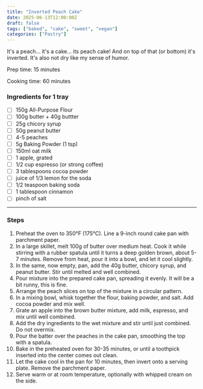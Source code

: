 ```yaml
---
title: "Inverted Peach Cake"
date: 2025-06-13T12:00:00Z
draft: false
tags: ["baked", "cake", "sweet", "vegan"]
categories: ["Pastry"]
---
```


It's a peach... it's a cake... its peach cake! And on top of that (or bottom) it's inverted. It's also not dry like my sense of humor.

<div class="recipe" id="recipe">
Prep time: 15 minutes

Cooking time: 60 minutes

### Ingredients for 1 tray
- [ ] 150g All-Purpose Flour
- [ ] 100g butter + 40g buttter
- [ ] 25g chicory syrup
- [ ] 50g peanut butter
- [ ] 4-5 peaches
- [ ] 5g Baking Powder (1 tsp)
- [ ] 150ml oat milk
- [ ] 1 apple, grated
- [ ] 1/2 cup espresso (or strong coffee)
- [ ] 3 tablespoons cocoa powder
- [ ] juice of 1/3 lemon for the soda
- [ ] 1/2 teaspoon baking soda
- [ ] 1 tablespoon cinnamon
- [ ] pinch of salt
<hr>

### Steps
1. Preheat the oven to 350°F (175°C). Line a 9-inch round cake pan with parchment paper.
2. In a large skillet, melt 100g of butter over medium heat. Cook it while stirring with a rubber spatula until it turns a deep golden brown, about 5-7 minutes. Remove from heat, pour it into a bowl, and let it cool slightly.
3. In the same, now empty, pan, add the 40g butter, chicory syrup, and peanut butter. Stir until melted and well combined.
4. Pour mixture into the prepared cake pan, spreading it evenly. It will be a bit runny, this is fine.
5. Arrange the peach slices on top of the mixture in a circular pattern.
6. In a mixing bowl, whisk together the flour, baking powder, and salt. Add cocoa powder and mix well.
7. Grate an apple into the brown butter mixture, add milk, espresso, and mix until well combined.
8. Add the dry ingredients to the wet mixture and stir until just combined. Do not overmix.
9. Pour the batter over the peaches in the cake pan, smoothing the top with a spatula.
10. Bake in the preheated oven for 30-35 minutes, or until a toothpick inserted into the center comes out clean.
11. Let the cake cool in the pan for 10 minutes, then invert onto a serving plate. Remove the parchment paper.
12. Serve warm or at room temperature, optionally with whipped cream on the side.
</div>